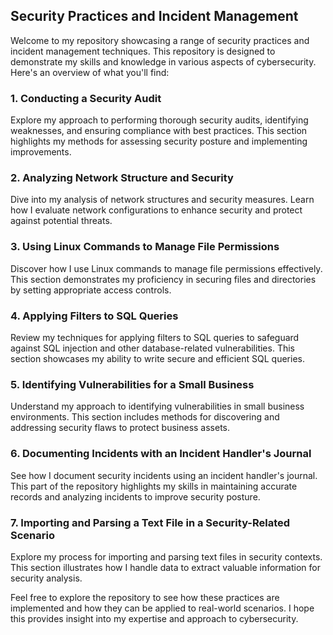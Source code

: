 Security Practices and Incident Management
------------------------------------------

Welcome to my repository showcasing a range of security practices and incident management techniques. This repository is designed to demonstrate my skills and knowledge in various aspects of cybersecurity. Here's an overview of what you'll find:

### 1\. Conducting a Security Audit

Explore my approach to performing thorough security audits, identifying weaknesses, and ensuring compliance with best practices. This section highlights my methods for assessing security posture and implementing improvements.

### 2\. Analyzing Network Structure and Security

Dive into my analysis of network structures and security measures. Learn how I evaluate network configurations to enhance security and protect against potential threats.

### 3\. Using Linux Commands to Manage File Permissions

Discover how I use Linux commands to manage file permissions effectively. This section demonstrates my proficiency in securing files and directories by setting appropriate access controls.

### 4\. Applying Filters to SQL Queries

Review my techniques for applying filters to SQL queries to safeguard against SQL injection and other database-related vulnerabilities. This section showcases my ability to write secure and efficient SQL queries.

### 5\. Identifying Vulnerabilities for a Small Business

Understand my approach to identifying vulnerabilities in small business environments. This section includes methods for discovering and addressing security flaws to protect business assets.

### 6\. Documenting Incidents with an Incident Handler's Journal

See how I document security incidents using an incident handler's journal. This part of the repository highlights my skills in maintaining accurate records and analyzing incidents to improve security posture.

### 7\. Importing and Parsing a Text File in a Security-Related Scenario

Explore my process for importing and parsing text files in security contexts. This section illustrates how I handle data to extract valuable information for security analysis.

Feel free to explore the repository to see how these practices are implemented and how they can be applied to real-world scenarios. I hope this provides insight into my expertise and approach to cybersecurity.
